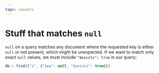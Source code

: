 ```yaml
---
tags: caveats
---
```


# Stuff that matches `null`
`null` on a query matches any document where the requested key is either `null` or not present, which might be unexpected. If we want to match only exact `null` values, we must include `"$exists": true` in our query:

```js
db.c.find({"z", {"$eq": null, "$exists": true}})
```
